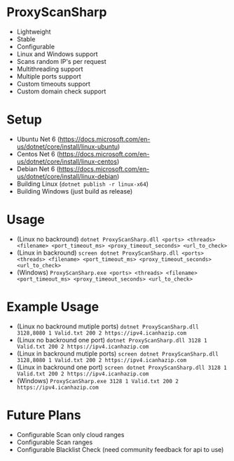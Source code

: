 # ProxyScanSharp
- Lightweight
- Stable
- Configurable
- Linux and Windows support
- Scans random IP's per request
- Multithreading support
- Multiple ports support
- Custom timeouts support
- Custom domain check support

# Setup
- Ubuntu Net 6 (https://docs.microsoft.com/en-us/dotnet/core/install/linux-ubuntu)
- Centos Net 6 (https://docs.microsoft.com/en-us/dotnet/core/install/linux-centos)
- Debian Net 6 (https://docs.microsoft.com/en-us/dotnet/core/install/linux-debian)
- Building Linux (`dotnet publish -r linux-x64`)
- Building Windows (just build as release)

# Usage
- (Linux no backround) `dotnet ProxyScanSharp.dll <ports> <threads> <filename> <port_timeout_ms> <proxy_timeout_seconds> <url_to_check>`
- (Linux in backround) `screen dotnet ProxyScanSharp.dll <ports> <threads> <filename> <port_timeout_ms> <proxy_timeout_seconds> <url_to_check>`
- (Windows) `ProxyScanSharp.exe <ports> <threads> <filename> <port_timeout_ms> <proxy_timeout_seconds> <url_to_check>`

# Example Usage
- (Linux no backround mutiple ports) `dotnet ProxyScanSharp.dll 3128,8080 1 Valid.txt 200 2 https://ipv4.icanhazip.com`
- (Linux no backround one port) `dotnet ProxyScanSharp.dll 3128 1 Valid.txt 200 2 https://ipv4.icanhazip.com`
- (Linux in backround mutiple ports) `screen dotnet ProxyScanSharp.dll 3128,8080 1 Valid.txt 200 2 https://ipv4.icanhazip.com`
- (Linux in backround one port) `screen dotnet ProxyScanSharp.dll 3128 1 Valid.txt 200 2 https://ipv4.icanhazip.com`
- (Windows) `ProxyScanSharp.exe 3128 1 Valid.txt 200 2 https://ipv4.icanhazip.com`

# Future Plans
- Configurable Scan only cloud ranges
- Configurable Scan ranges
- Configurable Blacklist Check (need community feedback for api to use)
